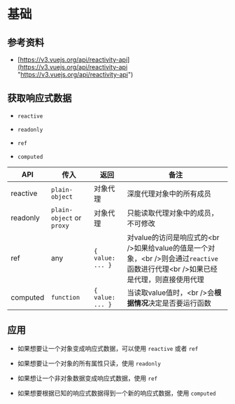 # 基础

## 参考资料

*   [https://v3.vuejs.org/api/reactivity-api](https://v3.vuejs.org/api/reactivity-api "https://v3.vuejs.org/api/reactivity-api")

## 获取响应式数据

*   `reactive`

*   `readonly`

*   `ref`

*   `computed`

| API      | 传入                        | 返回               | 备注                                                                                     |
| -------- | ------------------------- | ---------------- | -------------------------------------------------------------------------------------- |
| reactive | `plain-object`            | 对象代理             | 深度代理对象中的所有成员                                                                           |
| readonly | `plain-object` or `proxy` | 对象代理             | 只能读取代理对象中的成员，不可修改                                                                      |
| ref      | any                       | `{ value: ... }` | 对value的访问是响应式的\<br />如果给value的值是一个对象，\<br />则会通过`reactive`函数进行代理\<br />如果已经是代理，则直接使用代理 |
| computed | `function`                | `{ value: ... }` | 当读取value值时，\<br />会**根据情况**决定是否要运行函数                                                   |

## 应用

*   如果想要让一个对象变成响应式数据，可以使用 `reactive` 或者 `ref`

*   如果想要让一个对象的所有属性只读，使用 `readonly`

*   如果想让一个非对象数据变成响应式数据，使用 `ref`

*   如果想要根据已知的响应式数据得到一个新的响应式数据，使用 `computed`
